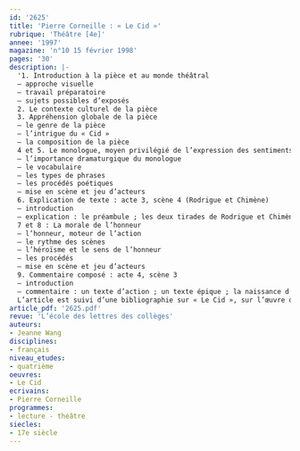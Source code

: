 ```yaml
---
id: '2625'
title: 'Pierre Corneille : « Le Cid »'
rubrique: 'Théâtre [4e]'
annee: '1997'
magazine: 'n°10 15 février 1998'
pages: '30'
description: |-
  '1. Introduction à la pièce et au monde théâtral
  – approche visuelle
  – travail préparatoire
  – sujets possibles d’exposés
  2. Le contexte culturel de la pièce
  3. Appréhension globale de la pièce
  – le genre de la pièce
  – l’intrigue du « Cid »
  – la composition de la pièce
  4 et 5. Le monologue, moyen privilégié de l’expression des sentiments
  – l’importance dramaturgique du monologue
  – le vocabulaire
  – les types de phrases
  – les procédés poétiques
  – mise en scène et jeu d’acteurs
  6. Explication de texte : acte 3, scène 4 (Rodrigue et Chimène)
  – introduction
  – explication : le préambule ; les deux tirades de Rodrigue et Chimène ; l’aveu ; le duo lyrique
  7 et 8 : La morale de l’honneur
  – l’honneur, moteur de l’action
  – le rythme des scènes
  – l’héroïsme et le sens de l’honneur
  – les procédés
  – mise en scène et jeu d’acteurs
  9. Commentaire composé : acte 4, scène 3
  – introduction
  – commentaire : un texte d’action ; un texte épique ; la naissance d’un héros
  L’article est suivi d’une bibliographie sur « Le Cid », sur l’œuvre de Corneille et sur la dramaturgie.'
article_pdf: '2625.pdf'
revue: 'L’école des lettres des collèges'
auteurs:
- Jeanne Wang
disciplines:
- français
niveau_etudes:
- quatrième
oeuvres:
- Le Cid
ecrivains:
- Pierre Corneille
programmes:
- lecture - théâtre
siecles:
- 17e siècle
---
```

